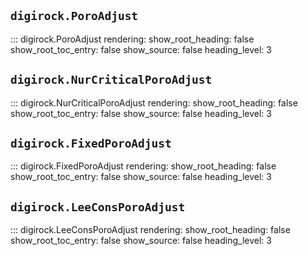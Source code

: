 ## `digirock.PoroAdjust`
::: digirock.PoroAdjust
    rendering:
      show_root_heading: false
      show_root_toc_entry: false
      show_source: false
      heading_level: 3

## `digirock.NurCriticalPoroAdjust`
::: digirock.NurCriticalPoroAdjust
    rendering:
      show_root_heading: false
      show_root_toc_entry: false
      show_source: false
      heading_level: 3

## `digirock.FixedPoroAdjust`
::: digirock.FixedPoroAdjust
    rendering:
      show_root_heading: false
      show_root_toc_entry: false
      show_source: false
      heading_level: 3

## `digirock.LeeConsPoroAdjust`
::: digirock.LeeConsPoroAdjust
    rendering:
      show_root_heading: false
      show_root_toc_entry: false
      show_source: false
      heading_level: 3